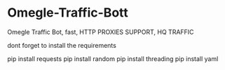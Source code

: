# Omegle-Traffic-Bott
Omegle Traffic Bot, fast, HTTP PROXIES SUPPORT, HQ TRAFFIC


dont forget to install the requirements

pip install requests
pip install random
pip install threading
pip install yaml
